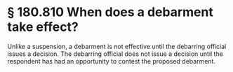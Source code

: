 # § 180.810   When does a debarment take effect?

Unlike a suspension, a debarment is not effective until the debarring official issues a decision. The debarring official does not issue a decision until the respondent has had an opportunity to contest the proposed debarment.






